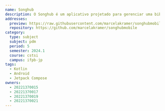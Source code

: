 ```yaml
---
name: Songhub
description: O Songhub é um aplicativo projetado para gerenciar uma biblioteca pessoal de músicas. Com uma interface simples e intuitiva, o aplicativo permite aos usuários visualizar suas músicas, adicionar novas, favoritar músicas, buscar músicas de outros artistas e gerenciar suas informações de perfil.
addresses:
  preview: https://raw.githubusercontent.com/marcelakramer/songhubmobile/refs/heads/develop/preview_songhub.png
  repository: https://github.com/marcelakramer/songhubmobile
category:
  type: subject
  subject: pdm
  period: 5
  semester: 2024.1
  course: cstsi
  campus: ifpb-jp
tags:
  - Kotlin
  - Android
  - Jetpack Compose
owners:
  - 20221370015
  - 20221370017
  - 20221370019
  - 20221370021
---
```

